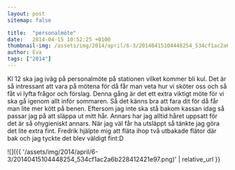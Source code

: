 ```yaml
---
layout: post
sitemap: false

title:  "personalmöte"
date:   2014-04-15 10:52:25 +0100
thumbnail-img: /assets/img/2014/april/6-3/20140415104448254_534cf1ac2a6b228412421e97.png
author: Eva
tags: ["2014"]
---
```


Kl 12 ska jag iväg på personalmöte på stationen vilket kommer bli kul. Det är så intressant att vara på mötena för då får man veta hur vi sköter oss och så fåt vi lyfta frågor och förslag. Denna gång är det ett extra viktigt möte för vi ska gå igenom allt inför sommaren. Så det känns bra att fara dit för då får man lite mer kött på benen. Eftersom jag inte ska stå bakom kassan idag så passar jag på att släppa ut mitt hår. Annars har jag alltid håret uppsatt för det är så ohygieniskt annars. När jag väl får ha utsläppt så tänkte jag göra det lite extra fint. Fredrik hjälpte mig att fläta ihop två utbakade flätor där bak och jag tyckte det blev väldigt fint:D

![]({{ '/assets/img/2014/april/6-3/20140415104448254_534cf1ac2a6b228412421e97.png)'  | relative_url }}

